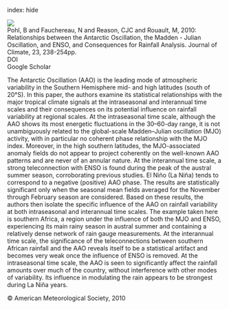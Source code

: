 index: hide

<div class="Citation">
    <div class="Citation-thumb CitationThumb-linked"  data-href="https://doi.org/10.1175/2009jcli2443.1">
      <img src="https://static.claimspace.cloud/climate-study-static/refs/thumbs/14/Pohl_et_al_2010-thumb.png" />
    </div>

  <div class="Citation-body">
    <div class="Citation-text">Pohl, B and Fauchereau, N and Reason, CJC and Rouault, M, 2010: Relationships between the Antarctic Oscillation, the Madden - Julian Oscillation, and ENSO, and Consequences for Rainfall Analysis. <span class="Article-journal">Journal of Climate, </span><span class="Article-volume">23, </span>238-254pp.</div>
    <div class="Citation-links">
      <div class="CitationLink" data-href="https://doi.org/10.1175/2009jcli2443.1">
        <div class="CitationLink-icon CitationLink-Doi"></div>
        <div class="CitationLink-text">DOI</div>
      </div>
      <div class="CitationLink" data-href="https://scholar.google.com/scholar?q=10.1175/2009jcli2443.1">
        <div class="CitationLink-icon CitationLink-Scholar"></div>
        <div class="CitationLink-text">Google Scholar</div>
      </div>
    </div>
  </div>
</div>

The Antarctic Oscillation (AAO) is the leading mode of atmospheric variability in the Southern Hemisphere mid- and high latitudes (south of 20°S). In this paper, the authors examine its statistical relationships with the major tropical climate signals at the intraseasonal and interannual time scales and their consequences on its potential influence on rainfall variability at regional scales. At the intraseasonal time scale, although the AAO shows its most energetic fluctuations in the 30–60-day range, it is not unambiguously related to the global-scale Madden–Julian oscillation (MJO) activity, with in particular no coherent phase relationship with the MJO index. Moreover, in the high southern latitudes, the MJO-associated anomaly fields do not appear to project coherently on the well-known AAO patterns and are never of an annular nature. At the interannual time scale, a strong teleconnection with ENSO is found during the peak of the austral summer season, corroborating previous studies. El Niño (La Niña) tends to correspond to a negative (positive) AAO phase. The results are statistically significant only when the seasonal mean fields averaged for the November through February season are considered. Based on these results, the authors then isolate the specific influence of the AAO on rainfall variability at both intraseasonal and interannual time scales. The example taken here is southern Africa, a region under the influence of both the MJO and ENSO, experiencing its main rainy season in austral summer and containing a relatively dense network of rain gauge measurements. At the interannual time scale, the significance of the teleconnections between southern African rainfall and the AAO reveals itself to be a statistical artifact and becomes very weak once the influence of ENSO is removed. At the intraseasonal time scale, the AAO is seen to significantly affect the rainfall amounts over much of the country, without interference with other modes of variability. Its influence in modulating the rain appears to be strongest during La Niña years.

<div class="Citation-copy">
&copy; American Meteorological Society, 2010
</div>